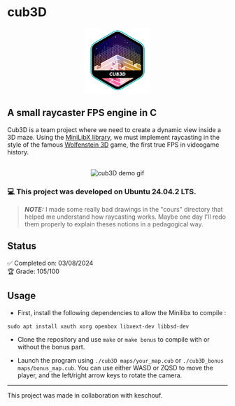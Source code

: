 # cub3D

<p align="center">
  <img src="https://github.com/ArenKae/ArenKae/blob/main/42%20badges/cub3de.png" alt="cub3D 42 project badge"/>
</p>

## A small raycaster FPS engine in C
Cub3D is a team project where we need to create a dynamic view inside a 3D maze. Using the [MiniLibX library](https://github.com/42Paris/minilibx-linux), we must implement raycasting in the style of the famous [Wolfenstein 3D](http://users.atw.hu/wolf3d/) game, the first true FPS in videogame history.
<br/><br/>
<p align="center">
  <img src="https://github.com/ArenKae/ArenKae/blob/main/screens/cub3d%20demo.gif" alt="cub3D demo gif" width="700" height="573">
</p>

### 💻 This project was developed on Ubuntu 24.04.2 LTS.

> **_NOTE:_**  I made some really bad drawings in the "cours" directory that helped me understand how raycasting works. Maybe one day I'll redo them properly to explain theses notions in a pedagogical way.

## Status
✅ Completed on: 03/08/2024
</br>
🏆 Grade: 105/100

## Usage

- First, install the following dependencies to allow the Minilibx to compile :
```
sudo apt install xauth xorg openbox libxext-dev libbsd-dev
```

- Clone the repository and use ```make``` or ```make bonus``` to compile with or without the bonus part.

- Launch the program using ```./cub3D maps/your_map.cub``` or ```./cub3D_bonus maps/bonus_map.cub```. You can use either WASD or ZQSD to move the player, and the left/right arrow keys to rotate the camera.

---

This project was made in collaboration with keschouf.
